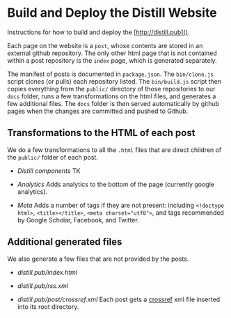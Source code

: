 # Build and Deploy the Distill Website

Instructions for how to build and deploy the [http://distill.pub]().

Each page on the website is a `post`, whose contents are stored in an external github repository. The only other html page that is not contained within a post repository is the `index` page, which is generated separately.

The manifest of posts is documented in `package.json`. The `bin/clone.js` script clones (or pulls) each repository listed. The `bin/build.js` script then copies everything from the `public/` directory of those repositories to our `docs` folder, runs a few transformations on the html files, and generates a few additional files. The `docs` folder is then served automatically by github pages when the changes are committed and pushed to Github.

## Transformations to the HTML of each post

We do a few transformations to all the `.html` files that are direct children of the `public/` folder of each post.

- *Distill components* TK

- *Analytics* Adds analytics to the bottom of the page (currently google analytics).

- *Meta* Adds a number of tags if they are not present: including `<!doctype html>`, `<title></title>`, `<meta charset="utf8">`, and tags recommended by Google Scholar, Facebook, and Twitter.
<!--
Tags:
https://www.monperrus.net/martin/accurate+bibliographic+metadata+and+google+scholar
http://blog.reallywow.com/archives/123/
http://www.crossref.org/CrossTech/2008/05/natures_metadata_for_web_pages_1.html
http://ian.tresman.co.uk/preparing-article-meta-data-google-scholar.htm
http://dublincore.org/documents/dcmi-terms/#elements-publisher
-->

<!--
Build a bibliography at the bottom of the post with just items referenced in the document.
(Could potentially use microdata format: https://www.w3.org/wiki/WebSchemas/CitationPromotion)
-->

<!-- - *Byline* Take the authors from package.json and render out the byline markup -->
<!-- - *Smartypants* Does nice typographic substitutions (smart quotes, etc.) -->
<!-- - *Footnotes* Inline footnotes and a collection at the bottom of the post -->
<!-- - *Inline Citations* Inline citations are references to an external bibtex file -->
<!-- - *Biliography Citations* Build a bibliography at the bottom of the post with just items referenced in the document. -->

## Additional generated files

We also generate a few files that are not provided by the posts.

- *distill.pub/index.html*

- *distill.pub/rss.xml*

- *distill.pub/post/crossref.xml* Each post gets a [crossref](http://www.crossref.org/) xml file inserted into its root directory.

<!-- - *bibtex* -->
<!-- - *json* -->
